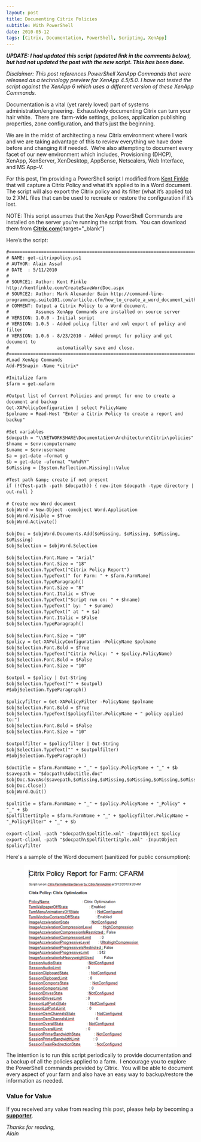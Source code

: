 ```yaml
---
layout: post
title: Documenting Citrix Policies
subtitle: With PowerShell
date: 2010-05-12
tags: [Citrix, Documentation, PowerShell, Scripting, XenApp]
---
```

<em><strong>UPDATE: I had updated this script (updated link in the comments below), but had not updated the post with the new script. This has been done.</strong></em>

<em>Disclaimer: This post references PowerShell XenApp Commands that were released as a technology preview for XenApp 4.5/5.0. I have not tested the script against the XenApp 6 which uses a different version of these XenApp Commands.
</em>

Documentation is a vital (yet rarely loved) part of systems administration/engineering.  Exhaustively documenting Citrix can turn your hair white.  There are  farm-wide settings, polices, application publishing properties, zone configuration, and that’s just the beginning.

We are in the midst of architecting a new Citrix environment where I work and we are taking advantage of this to review everything we have done before and changing it if needed.  We’re also attempting to document every facet of our new environment which includes, Provisioning (DHCP), XenApp, XenServer, XenDesktop, AppSense, Netscalers, Web Interface, and MS App-V.

For this post, I’m providing a PowerShell script I modified from <a href="https://web.archive.org/web/20120121065812/http://kentfinkle.com:80/default.aspx" target="_blank">Kent Finkle</a> that will capture a Citrix Policy and what it’s applied to in a Word document.  The script will also export the Citrix policy and its filter (what it’s applied to) to 2 XML files that can be used to recreate or restore the configuration if it’s lost.

NOTE: This script assumes that the XenApp PowerShell Commands are installed on the server you’re running the script from.  You can download them from [**Citrix.com**](https://www.citrix.com){:target="_blank"}

Here’s the script:

```posh
#============================================================================
# NAME: get-citrixpolicy.ps1
# AUTHOR: Alain Assaf
# DATE  : 5/11/2010
#
# SOURCE1: Author: Kent Finkle http://kentfinkle.com/CreateSaveWordDoc.aspx
# SOURCE2: Author: Mark Alexander Bain http://command-line-programming.suite101.com/article.cfm/how_to_create_a_word_document_with_powershell
# COMMENT: Output a Citrix Policy to a Word document.
#          Assumes XenApp Commands are installed on source server
# VERSION: 1.0.0 - Initial script
# VERSION: 1.0.5 - Added policy filter and xml export of policy and filter
# VERSION: 1.0.6 - 8/23/2010 - Added prompt for policy and got document to
#                  automatically save and close.
#============================================================================
#Load XenApp Commands
Add-PSSnapin -Name *citrix*

#Initalize farm
$farm = get-xafarm

#Output list of Current Policies and prompt for one to create a document and backup
Get-XAPolicyConfiguration | select PolicyName
$polname = Read-Host "Enter a Citrix Policy to create a report and backup"

#Set variables
$docpath = "\\NETWORKSHARE\Documentation\Architecture\Citrix\policies"
$hname = $env:computername
$uname = $env:username
$a = get-date –format g
$b = get-date -uformat "%m%d%Y"
$oMissing = [System.Reflection.Missing]::Value

#Test path &amp; create if not present
if (!(Test-path -path $docpath)) { new-item $docpath -type directory | out-null }

# Create new Word document
$objWord = New-Object -comobject Word.Application
$objWord.Visible = $True
$objWord.Activate()

$objDoc = $objWord.Documents.Add($oMissing, $oMissing, $oMissing, $oMissing)
$objSelection = $objWord.Selection

$objSelection.Font.Name = "Arial"
$objSelection.Font.Size = "18"
$objSelection.TypeText("Citrix Policy Report")
$objSelection.TypeText(" for Farm: " + $farm.FarmName)
$objSelection.TypeParagraph()
$objSelection.Font.Size = "8"
$objSelection.Font.Italic = $True
$objSelection.TypeText("Script run on: " + $hname)
$objSelection.TypeText(" by: " + $uname)
$objSelection.TypeText(" at " + $a)
$objSelection.Font.Italic = $False
$objSelection.TypeParagraph()

$objSelection.Font.Size = "10"
$policy = Get-XAPolicyConfiguration -PolicyName $polname
$objSelection.Font.Bold = $True
$objSelection.TypeText("Citrix Policy: " + $policy.PolicyName)
$objSelection.Font.Bold = $False
$objSelection.Font.Size = "10"

$outpol = $policy | Out-String
$objSelection.TypeText("" + $outpol)
#$objSelection.TypeParagraph()

$policyfilter = Get-XAPolicyFilter -PolicyName $polname
$objSelection.Font.Bold = $True
$objSelection.TypeText($policyfilter.PolicyName + " policy applied to:")
$objSelection.Font.Bold = $False
$objSelection.Font.Size = "10"

$outpolfilter = $policyfilter | Out-String
$objSelection.TypeText("" + $outpolfilter)
#$objSelection.TypeParagraph()

$doctitle = $farm.FarmName + "_" + $policy.PolicyName + "_" + $b
$savepath = "$docpath\$doctitle.doc"
$objDoc.SaveAs($savepath,$oMissing,$oMissing,$oMissing,$oMissing,$oMissing,$oMissing,$oMissing,$oMissing,$oMissing,$oMissing)
$objDoc.Close()
$objWord.Quit()

$poltitle = $farm.FarmName + "_" + $policy.PolicyName + "_Policy" + "_" + $b
$polfiltertitple = $farm.FarmName + "_" + $policyfilter.PolicyName + "_PolicyFilter" + "_" + $b

export-clixml -path "$docpath\$poltitle.xml" -InputObject $policy
export-clixml -path "$docpath\$polfiltertitple.xml" -InputObject $policyfilter
```

Here's a sample of the Word document (sanitized for public consumption):

<img 
    style="display: block; 
           margin-left: auto;
           margin-right: auto;"
    src="/assets/img/documenting-citrix-policies/image.png" width="408" height="484" alt="image">

The intention is to run this script periodically to provide documentation and a backup of all the policies applied to a farm.  I encourage you to explore the PowerShell commands provided by Citrix.  You will be able to document every aspect of your farm and also have an easy way to backup/restore the information as needed.

### Value for Value
If you received any value from reading this post, please help by becoming a [**supporter**](https://www.paypal.com/donate?hosted_button_id=73HNLGA2SGLLU).

*Thanks for reading,*  
*Alain*